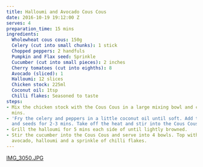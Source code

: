 ```yaml
---
title: Halloumi and Avocado Cous Cous
date: 2016-10-19 19:12:00 Z
serves: 4
preparation_time: 15 mins
ingredients:
  Wholewheat cous cous: 150g
  Celery (cut into small chunks): 1 stick
  Chopped peppers: 2 handfuls
  Pumpkin and Flax seed: Sprinkle
  Cucumber (cut into small pieces): 2 inches
  Cherry tomatoes (cut into eighths): 8
  Avocado (sliced): 1
  Halloumi: 12 slices
  Chicken stock: 225ml
  Coconut oil: 1tsp
  Chilli flakes: Seasoned to taste
steps:
- Mix the chicken stock with the Cous Cous in a large mixing bowl and cover for 5
  mins.
- 'Fry the celery and peppers in a little coconut oil until soft. Add the tomatoes
  and seeds for 2-3 mins. Take off the heat and stir into the Cous Cous, then re-cover. '
- Grill the halloumi for 5 mins each side of until lightly browned.
- Stir the cucumber into the Cous Cous and serve into 4 bowls. Top with slices of
  avocado, halloumi and a sprinkle of chilli flakes.
---
```


[IMG_3050.JPG](/uploads/IMG_3050.JPG)